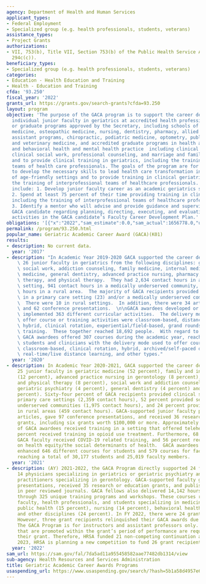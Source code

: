 ```yaml
---
agency: Department of Health and Human Services
applicant_types:
- Federal Employment
- Specialized group (e.g. health professionals, students, veterans)
assistance_types:
- Project Grants
authorizations:
- VII, 753(b), Title VII, Section 753(b) of the Public Health Service Act (42 U.S.C.
  294c(c)).
beneficiary_types:
- Specialized group (e.g. health professionals, students, veterans)
categories:
- Education - Health Education and Training
- Health - Education and Training
cfda: '93.250'
fiscal_year: '2022'
grants_url: https://grants.gov/search-grants?cfda=93.250
layout: program
objective: 'The purpose of the GACA program is to support the career development of
  individual junior faculty in geriatrics at accredited health professions schools
  or graduate programs approved by the Secretary, including schools of allopathic
  medicine, osteopathic medicine, nursing, dentistry, pharmacy, allied health, physician
  assistant programs, chiropractic, podiatric medicine, optometry, public health,
  and veterinary medicine, and accredited graduate programs in health administration
  and behavioral health and mental health practice  including clinical psychology,
  clinical social work, professional counseling, and marriage and family therapy,
  and to provide clinical training in geriatrics, including the training of interprofessional
  teams of health care professionals. The goals of the program are for the GACA candidate
  to develop the necessary skills to lead health care transformation in a variety
  of age-friendly settings and to provide training in clinical geriatrics, including
  the training of interprofessional teams of healthcare professionals. Program Objectives
  include: 1. Develop junior faculty career as an academic geriatrics specialist;
  2. Spend at least 75 percent of their time providing training in clinical geriatrics,
  including the training of interprofessional teams of healthcare professionals; and
  3. Identify a mentor who will advise and provide guidance and supervision to the
  GACA candidate regarding planning, directing, executing, and evaluating the proposed
  activities in the GACA candidate’s Faculty Career Development Plan.'
obligations: '[{"x":"2022","sam_estimate":0.0,"sam_actual":1656778.0,"usa_spending_actual":1656778.04},{"x":"2023","sam_estimate":2172526.0,"sam_actual":0.0,"usa_spending_actual":2172526.06},{"x":"2024","sam_estimate":2261428.0,"sam_actual":0.0,"usa_spending_actual":2315854.53}]'
permalink: /program/93.250.html
popular_name: Geriatric Academic Career Award (GACA)(K01)
results:
- description: No current data.
  year: '2017'
- description: "In Academic Year 2019-2020 GACA supported the career development of\
    \ 26 junior faculty in geriatrics from the following disciplines: geriatric psychiatry,\
    \ social work, addiction counseling, family medicine, internal medicine, geriatric\
    \ medicine, general dentistry, advanced practice nursing, pharmacy, occupational\
    \ therapy, and physical therapy.  They had 2,634 contact hours in a primary care\
    \ setting, 941 contact hours in a medically underserved community, and 503 contact\
    \ hours in a rural area.  The majority of GACA recipients provided clinical services\
    \ in a primary care setting (23) and/or a medically underserved community (14).\
    \  There were 10 in rural settings.  In addition, there were 34 articles published\
    \ and 62 conference presentations.  \n\nGACA awardees developed or enhanced and\
    \ implemented 363 different curricular activities.  The delivery modes used to\
    \ offer course or training activities were classroom-based, distance learning,\
    \ hybrid, clinical rotation, experiential/field-based, grand rounds, and simulation-based\
    \ training.  These together reached 18,692 people.  With regard to faculty instruction,\
    \ GACA awardees offered 307 courses during the academic year, reaching 14,692\
    \ students and clinicians with the delivery mode used to offer course including\
    \ classroom-based, clinical rotation, hybrid, archived/self-paced distance learning,\
    \ real-time/live distance learning, and other types."
  year: '2020'
- description: In Academic Year 2020-2021, GACA supported the career development of
    25 junior faculty in geriatric medicine (52 percent), family and internal medicine
    (12 percent), advanced practice nursing in gerontology (8 percent), occupational
    and physical therapy (8 percent), social work and addiction counseling (8 percent),
    geriatric psychiatry (4 percent), general dentistry (4 percent) and pharmacy (4
    percent). Sixty-four percent of GACA recipients provided clinical services in
    primary care settings (2,359 contact hours), 52 percent provided services in medically
    underserved communities (1,975 contact hours), and 24 percent provided services
    in rural areas (459 contact hours). GACA-supported junior faculty published 37
    articles, gave 97 conference presentations, and received 36 research or education
    grants, including six grants worth $100,000 or more. Approximately 96 percent
    of GACA awardees received training in a setting that offered telehealth, and 40
    percent received training in opioid use treatment. Furthermore, 68 percent of
    GACA faculty received COVID-19 related training, and 56 percent received training
    on health equity/the social determinants of health.  GACA awardees developed or
    enhanced 646 different courses for students and 579 courses for faculty members,
    reaching a total of 30,177 students and 25,019 faculty members.
  year: '2021'
- description: (AY) 2021-2022, the GACA Program directly supported 24 faculty, including
    14 physicians specializing in geriatrics or geriatric psychiatry and two nurse
    practitioners specializing in gerontology. GACA-supported faculty gave 94 conference
    presentations, received 35 research or education grants, and published 32 articles
    in peer reviewed journals. GACA fellows also delivered 14,142 hours of education
    through 325 unique training programs and workshops. These courses reached 14,458
    faculty, health professionals, and students specializing in medicine (35 percent),
    public health (15 percent), nursing (14 percent), behavioral health (12 percent),
    and other disciplines (24 percent). In FY 2022, there were 24 grant recipients.
    However, three grant recipients relinquished their GACA awards due to being promoted.
    The GACA Program is for instructors and assistant professors only. GACA candidates
    that are promoted within the grant’s period of performance are required to relinquish
    their grant. Therefore, HRSA funded 21 non-competing continuation awards. In FY
    2023, HRSA is planning a new competition to fund 26 grant recipients.
  year: '2022'
sam_url: https://sam.gov/fal/7da5ad11a955458582aae77482db1314/view
sub-agency: Health Resources and Services Administration
title: Geriatric Academic Career Awards Programs
usaspending_url: https://www.usaspending.gov/search/?hash=5b1a58d4957e6ebabfbb0ab457661e76
---
```

